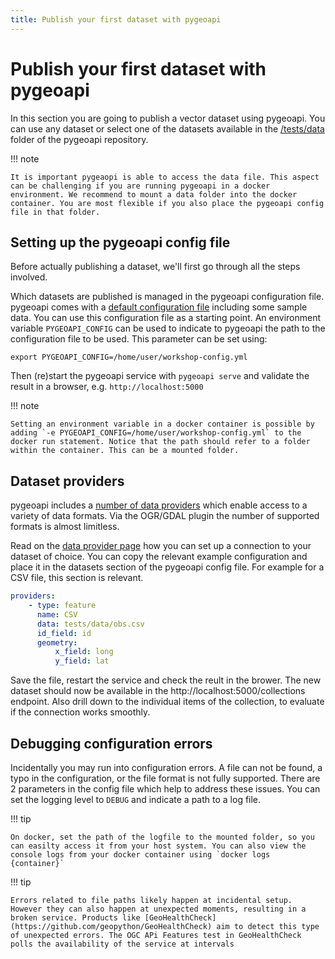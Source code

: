```yaml
---
title: Publish your first dataset with pygeoapi
---
```


# Publish your first dataset with pygeoapi

In this section you are going to publish a vector dataset using pygeoapi. You can use any dataset or select one of the datasets available in the [/tests/data](https://github.com/geopython/pygeoapi/tree/master/tests/data) folder of the pygeoapi repository.

!!! note

    It is important pygeaopi is able to access the data file. This aspect can be challenging if you are running pygeoapi in a docker environment. We recommend to mount a data folder into the docker container. You are most flexible if you also place the pygeoapi config file in that folder. 

## Setting up the pygeoapi config file

Before actually publishing a dataset, we'll first go through all the steps involved.

Which datasets are published is managed in the pygeoapi configuration file. pygeoapi comes with a [default configuration file](https://github.com/geopython/pygeoapi/blob/master/pygeoapi-config.yml) including some sample data. You can use this configuration file as a starting point. An environment variable `PYGEOAPI_CONFIG` can be used to indicate to pygeoapi the path to the configuration file to be used. This parameter can be set using:

```
export PYGEOAPI_CONFIG=/home/user/workshop-config.yml
```

Then (re)start the pygeoapi service with `pygeoapi serve` and validate the result in a browser, e.g. `http://localhost:5000`

!!! note

    Setting an environment variable in a docker container is possible by adding `-e PYGEOAPI_CONFIG=/home/user/workshop-config.yml` to the docker run statement. Notice that the path should refer to a folder within the container. This can be a mounted folder.

## Dataset providers

pygeoapi includes a [number of data providers](https://docs.pygeoapi.io/en/latest/data-publishing/ogcapi-features.html#providers) which enable access to a variety of data formats. Via the OGR/GDAL plugin the number of supported formats is almost limitless.

Read on the [data provider page](https://docs.pygeoapi.io/en/latest/data-publishing/ogcapi-features.html#providers) how you can set up a connection to your dataset of choice. You can copy the relevant example configuration and place it in the datasets section of the pygeoapi config file. For example for a CSV file, this section is relevant.

``` {.yaml linenums="134"}
providers:
    - type: feature
      name: CSV
      data: tests/data/obs.csv
      id_field: id
      geometry:
          x_field: long
          y_field: lat
```

Save the file, restart the service and check the reult in the brower. The new dataset should now be available in the http://localhost:5000/collections endpoint. Also drill down to the individual items of the collection, to evaluate if the connection works smoothly.

## Debugging configuration errors

Incidentally you may run into configuration errors. A file can not be found, a typo in the configuration, or the file format is not fully supported. There are 2 parameters in the config file which help to address these issues. You can set the logging level to `DEBUG` and indicate a path to a log file. 

!!! tip

    On docker, set the path of the logfile to the mounted folder, so you can easilty access it from your host system. You can also view the console logs from your docker container using `docker logs {container}`

!!! tip

    Errors related to file paths likely happen at incidental setup. However they can also happen at unexpected moments, resulting in a broken service. Products like [GeoHealthCheck](https://github.com/geopython/GeoHealthCheck) aim to detect this type of unexpected errors. The OGC APi Features test in GeoHealthCheck polls the availability of the service at intervals  